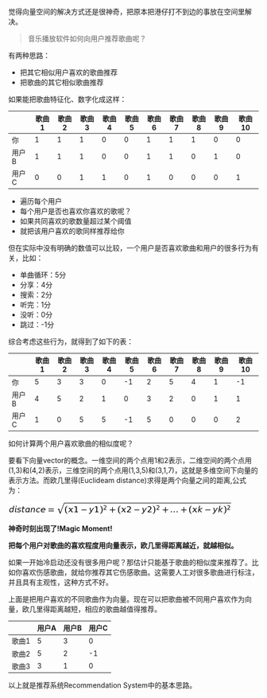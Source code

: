 觉得向量空间的解决方式还是很神奇，把原本把港仔打不到边的事放在空间里解决。

> 音乐播放软件如何向用户推荐歌曲呢？

有两种思路：

- 把其它相似用户喜欢的歌曲推荐
- 把歌曲的其它相似歌曲推荐

如果能把歌曲特征化、数字化成这样：

| | 歌曲1 |歌曲2|歌曲3|歌曲4|歌曲5|歌曲6|歌曲7|歌曲8|歌曲9|歌曲10|
| ---| ---|---|---|---|---|---|---|---|---|---|
|你|1|1|1|0|0|1|1|1|0|0|
|用户B|1|1|1|0|0|1|1|0|1|0|
|用户C|0|0|1|1|0|1|0|0|0|1|

- 遍历每个用户
- 每个用户是否也喜欢你喜欢的歌呢？
- 如果共同喜欢的歌数量超过某个阈值
- 就把该用户喜欢的歌同样推荐给你

但在实际中没有明确的数值可以比较，一个用户是否喜欢歌曲和用户的很多行为有关，比如：

- 单曲循环：5分
- 分享：4分
- 搜索：2分
- 听完：1分
- 没听：0分
- 跳过：-1分

综合考虑这些行为，就得到了如下的表：

| | 歌曲1 |歌曲2|歌曲3|歌曲4|歌曲5|歌曲6|歌曲7|歌曲8|歌曲9|歌曲10|
| ---| ---|---|---|---|---|---|---|---|---|---|
|你|5|3|3|0|-1|2|5|4|1|-1|
|用户B|4|5|2|1|0|3|2|0|1|1|
|用户C|1|0|5|5|-1|5|0|0|0|2|

如何计算两个用户喜欢歌曲的相似度呢？

要看下向量vector的概念。一维空间的两个点用1和2表示，二维空间的两个点用(1,3)和(4,2)表示，三维空间的两个点用(1,3,5)和(3,1,7)，这就是多维空间下向量的表示方法。而欧几里得(Euclideam distance)求得是两个向量之间的距离,公式为：

![](./imgs/ojld.png)

**神奇时刻出现了!Magic Moment!**

**把每个用户对歌曲的喜欢程度用向量表示，欧几里得距离越近，就越相似。**

如果一开始冷启动还没有很多用户呢？那估计只能基于歌曲的相似度来推荐了。比如你喜欢伤感歌曲，就给你推荐其它伤感歌曲。这需要人工对很多歌曲进行标注，并且具有主观性，这种方式不好。

上面是把用户喜欢的不同歌曲作为向量。现在可以把歌曲被不同用户喜欢作为向量，欧几里得距离越短，相应的歌曲越值得推荐。

| | 用户A | 用户B | 用户C|
|---|---|---|---|
| 歌曲1| 5 | 3 | 0|
| 歌曲2| 5 | 2 | -1|
| 歌曲3| 3 | 1 | 0|

以上就是推荐系统Recommendation System中的基本思路。

